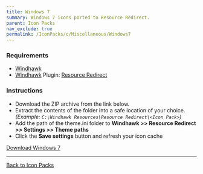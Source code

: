 ```yaml
---
title: Windows 7
summary: Windows 7 icons ported to Resource Redirect.
parent: Icon Packs
nav_exclude: true
permalink: /IconPacks/c/Miscellaneous/Windows7
---
```


<!-- ![Windows 7 Preview](https://gitlab.com/the-back-room/windhawk/resource-redirect/windows-series/windows-7/-/raw/main/Extras/Preview.bmp) -->

### Requirements

- [Windhawk](https://windhawk.net/)
- [Windhawk](https://windhawk.net/) Plugin: [Resource Redirect](https://windhawk.net/mods/icon-resource-redirect)

### Instructions

 - Download the ZIP archive from the link below.
 - Extract the contents of the folder into a safe location of your choice. *(Example: `C:\Windhawk Resources\Resource Redirect\<Icon Pack>`)*
 - Add the path of the theme.ini folder to **Windhawk >> Resource Redirect >> Settings >> Theme paths**
 - Click the **Save settings** button and refresh your icon cache

<a href="https://gitlab.com/the-back-room/windhawk/resource-redirect/windows-series/windows-7/-/archive/main/windows-7-main.zip" class="btn btn--primary btn--lg" target="_blank" rel="noopener noreferrer">Download Windows 7</a>

---

<a href="/IconPacks" class="btn btn--secondary btn--sm">Back to Icon Packs</a>